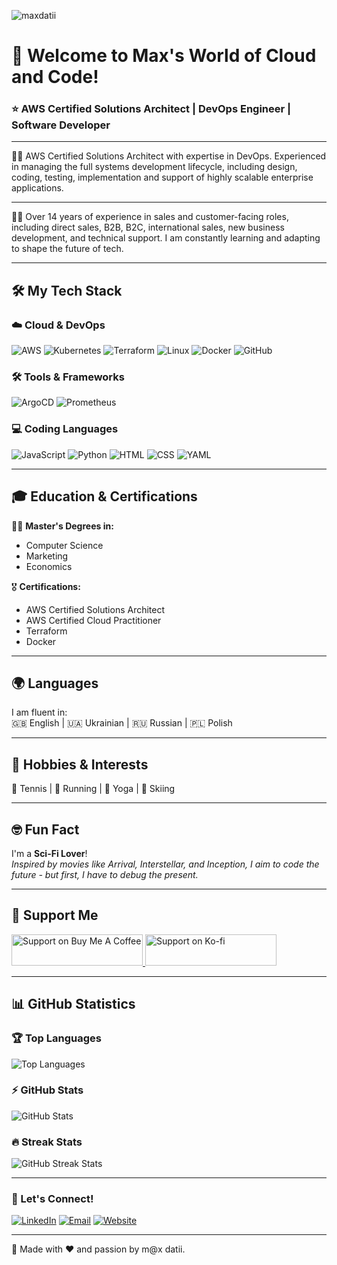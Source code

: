 <p align="left">
  <img src="https://komarev.com/ghpvc/?username=maxdatii&label=🤓%20Profile%20Views&color=1ABC9C&style=for-the-badge" alt="maxdatii" />
</p>

# 👋 Welcome to Max's World of Cloud and Code! 

### ⭐ AWS Certified Solutions Architect | DevOps Engineer | Software Developer

---
👨‍🚀 AWS Certified Solutions Architect with expertise in DevOps. Experienced in managing the full systems development lifecycle, including design, coding, testing, implementation and support of highly scalable enterprise applications. 

---

🦸‍♂️ Over 14 years of experience in sales and customer-facing roles, including direct sales, B2B, B2C, international sales, new business development, and technical support. I am constantly learning and adapting to shape the future of tech.

---

## 🛠️ My Tech Stack

### **☁️ Cloud & DevOps**
![AWS](https://img.shields.io/badge/AWS-%23FF9900.svg?style=for-the-badge&logo=amazon-aws&logoColor=white)
![Kubernetes](https://img.shields.io/badge/Kubernetes-%23326CE5.svg?style=for-the-badge&logo=kubernetes&logoColor=white)
![Terraform](https://img.shields.io/badge/Terraform-%23623CE4.svg?style=for-the-badge&logo=terraform&logoColor=white)
![Linux](https://img.shields.io/badge/Linux-%23FCC624.svg?style=for-the-badge&logo=linux&logoColor=black)
![Docker](https://img.shields.io/badge/Docker-%230db7ed.svg?style=for-the-badge&logo=docker&logoColor=white)
![GitHub](https://img.shields.io/badge/GitHub-%23181717.svg?style=for-the-badge&logo=github&logoColor=white)

### **🛠️ Tools & Frameworks**

![ArgoCD](https://img.shields.io/badge/ArgoCD-%2317A2B8.svg?style=for-the-badge&logo=argo&logoColor=white)
![Prometheus](https://img.shields.io/badge/Prometheus-%23E6522C.svg?style=for-the-badge&logo=prometheus&logoColor=white)


### **💻 Coding Languages**
![JavaScript](https://img.shields.io/badge/JavaScript-%23F7DF1E.svg?style=for-the-badge&logo=javascript&logoColor=black)
![Python](https://img.shields.io/badge/Python-%233776AB.svg?style=for-the-badge&logo=python&logoColor=white)
![HTML](https://img.shields.io/badge/HTML-%23E34F26.svg?style=for-the-badge&logo=html5&logoColor=white)
![CSS](https://img.shields.io/badge/CSS-%231572B6.svg?style=for-the-badge&logo=css3&logoColor=white)
![YAML](https://img.shields.io/badge/YAML-%23000000.svg?style=for-the-badge&logo=yaml&logoColor=white)


---

## 🎓 Education & Certifications

👨‍🎓 **Master's Degrees in:**  
- Computer Science  
- Marketing  
- Economics  

🎖️ **Certifications:**  
- AWS Certified Solutions Architect  
- AWS Certified Cloud Practitioner  
- Terraform
- Docker

---

## 🌍 Languages

I am fluent in:  
🇬🇧 English | 🇺🇦 Ukrainian | 🇷🇺 Russian | 🇵🇱 Polish  

---

## 🏃 Hobbies & Interests

🎾 Tennis | 🏃 Running | 🧘 Yoga | 🎿 Skiing  

---

## 🤓 Fun Fact

I'm a **Sci-Fi Lover**!  
*Inspired by movies like Arrival, Interstellar, and Inception, I aim to code the future - but first, I have to debug the present.*

---

## 💖 Support Me

<p align="left">
  <a href="https://placeholder-link.com"> 
    <img src="https://cdn.buymeacoffee.com/buttons/v2/default-yellow.png" height="50" width="210" alt="Support on Buy Me A Coffee" />
  </a>
  <a href="https://placeholder-link.com"> 
    <img src="https://cdn.ko-fi.com/cdn/kofi3.png?v=3" height="50" width="210" alt="Support on Ko-fi" />
  </a>
</p>

---

## 📊 GitHub Statistics

### 🏆 Top Languages
<p align="left">
  <img src="https://github-readme-stats.vercel.app/api/top-langs?username=maxdatii&layout=compact&theme=radical&hide_border=true" alt="Top Languages" />
</p>

### ⚡ GitHub Stats
<p align="left">
  <img src="https://github-readme-stats.vercel.app/api?username=maxdatii&show_icons=true&theme=radical&hide_border=true" alt="GitHub Stats" />
</p>

### 🔥 Streak Stats
<p align="left">
  <img src="https://github-readme-streak-stats.herokuapp.com/?user=maxdatii&theme=radical&hide_border=true" alt="GitHub Streak Stats" />
</p>

---

### 🤝 Let's Connect!
[![LinkedIn](https://img.shields.io/badge/LinkedIn-%230A66C2.svg?style=for-the-badge&logo=linkedin&logoColor=white)](https://www.linkedin.com/in/maxdatii/)
[![Email](https://img.shields.io/badge/Email-%23D14836.svg?style=for-the-badge&logo=gmail&logoColor=white)](mailto:your-maxdatjob@gmail.com)
[![Website](https://img.shields.io/badge/Website-%231ABC9C.svg?style=for-the-badge&logo=google-chrome&logoColor=white)](https://amistarcorp.com/)

---

🎨 Made with ❤️ and passion by m@x datii.
